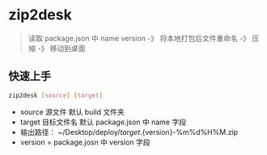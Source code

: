 # zip2desk

> 读取 package.json 中 name version -》 将本地打包后文件重命名 -》 压缩 -》 移动到桌面

## 快速上手

```sh
zip2desk [source] [target]
```
  -  source 源文件  默认 build 文件夹
  -  target 目标文件名  默认 package.json 中 name 字段
  -  输出路径： ~/Desktop/deploy/${target}.${version}-%m%d%H%M.zip
  -  version = package.josn 中 version 字段
